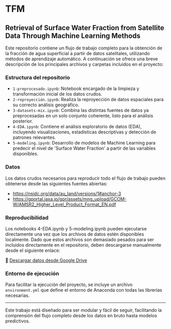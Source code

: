 # TFM

## Retrieval of Surface Water Fraction from Satellite Data Through Machine Learning Methods

Este repositorio contiene un flujo de trabajo completo para la obtención de la fracción de agua superficial a partir de datos satelitales, utilizando métodos de aprendizaje automático. A continuación se ofrece una breve descripción de los principales archivos y carpetas incluidos en el proyecto:


### Estructura del repositorio

- `1-preprocesado.ipynb`: Notebook encargado de la limpieza y transformación inicial de los datos crudos. 
- `2-reproyección.ipynb`: Realiza la reproyección de datos espaciales para su correcto análisis geográfico. 
- `3-datasets-mix.ipynb`: Combina las distintas fuentes de datos ya preprocesadas en un solo conjunto coherente, listo para el análisis posterior.
- `4-EDA.ipynb`: Contiene el análisis exploratorio de datos (EDA), incluyendo visualizaciones, estadísticas descriptivas y detección de patrones relevantes.
- `5-modeling.ipynb`: Desarrollo de modelos de Machine Learning para predecir el nivel de 'Surface Water Fraction' a partir de las variables disponibles.

### Datos


Los datos crudos necesarios para reproducir todo el flujo de trabajo pueden obtenerse desde las siguientes fuentes abiertas:

- https://nsidc.org/data/au_land/versions/1#anchor-3
- https://gportal.jaxa.jp/gpr/assets/mng_upload/GCOM-W/AMSR2_Higher_Level_Product_Format_EN.pdf

### Reproducibilidad

Los notebooks 4-EDA.ipynb y 5-modeling.ipynb pueden ejecutarse directamente una vez que los archivos de datos estén disponibles localmente. Dado que estos archivos son demasiado pesados para ser incluidos directamente en el repositorio, deben descargarse manualmente desde el siguiente enlace:

🔗 [Descargar datos desde Google Drive](https://drive.google.com/tu-enlace)


### Entorno de ejecución

Para facilitar la ejecución del proyecto, se incluye un archivo `environment.yml` que define el entorno de Anaconda con todas las librerías necesarias. 

---

Este trabajo está diseñado para ser modular y fácil de seguir, facilitando la comprensión del flujo completo desde los datos en bruto hasta modelos predictivos.

